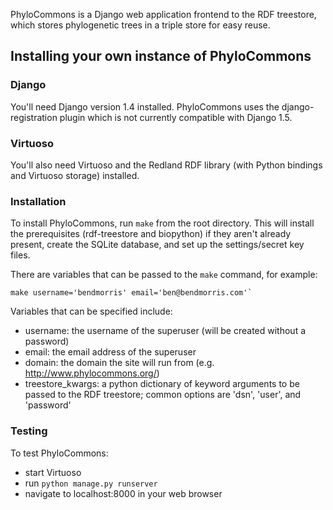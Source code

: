 PhyloCommons is a Django web application frontend to the RDF treestore, which 
stores phylogenetic trees in a triple store for easy reuse.


## Installing your own instance of PhyloCommons

### Django

You'll need Django version 1.4 installed. PhyloCommons uses the 
django-registration plugin which is not currently compatible with Django 1.5.

### Virtuoso

You'll also need Virtuoso and the Redland RDF library (with Python bindings
and Virtuoso storage) installed.

### Installation

To install PhyloCommons, run `make` from the root directory. This will install
the prerequisites (rdf-treestore and biopython) if they aren't already present,
create the SQLite database, and set up the settings/secret key files.

There are variables that can be passed to the `make` command, for example:

    make username='bendmorris' email='ben@bendmorris.com'`

Variables that can be specified include:

* username: the username of the superuser (will be created without a password)
* email: the email address of the superuser
* domain: the domain the site will run from (e.g. http://www.phylocommons.org/)
* treestore_kwargs: a python dictionary of keyword arguments to be passed to the
  RDF treestore; common options are 'dsn', 'user', and 'password'

### Testing

To test PhyloCommons:

* start Virtuoso
* run `python manage.py runserver`
* navigate to localhost:8000 in your web browser